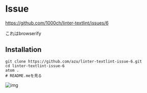 # Issue

https://github.com/1000ch/linter-textlint/issues/6

これはbrowserify

## Installation

```
git clone https://github.com/azu/linter-textlint-issue-6.git
cd linter-textlint-issue-6
atom .
# README.meを見る
```

![img](https://monosnap.com/file/K8yh6auNRlD0A1zIMgNLZTd0byeCBr.png)
